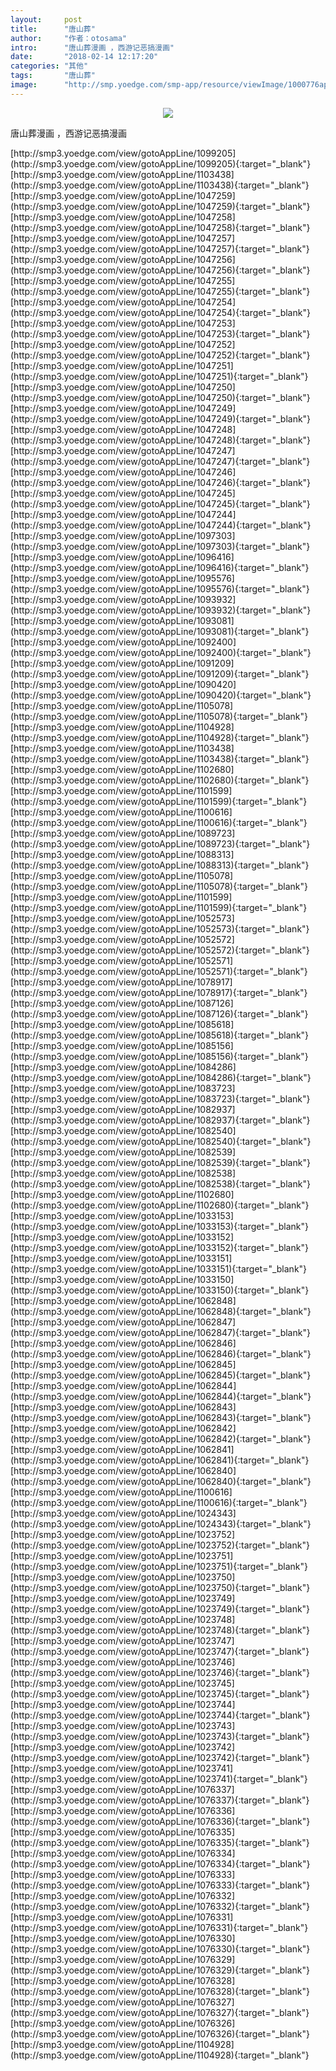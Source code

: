 ```yaml
---
layout:     post
title:      "唐山葬"
author:     "作者：otosama"
intro:      "唐山葬漫画 ，西游记恶搞漫画"
date:       "2018-02-14 12:17:20"
categories: "其他"
tags:       "唐山葬"
image:      "http://smp.yoedge.com/smp-app/resource/viewImage/1000776appline.png"
---
```

<div style="text-align: center">
<p><img src="http://smp.yoedge.com/smp-app/resource/viewImage/1000776appline.png"/></p>
</div>
<p class="post-meta">
<span>唐山葬漫画 ，西游记恶搞漫画</span>
</p>
[http://smp3.yoedge.com/view/gotoAppLine/1099205](http://smp3.yoedge.com/view/gotoAppLine/1099205){:target="_blank"}
[http://smp3.yoedge.com/view/gotoAppLine/1103438](http://smp3.yoedge.com/view/gotoAppLine/1103438){:target="_blank"}
[http://smp3.yoedge.com/view/gotoAppLine/1047259](http://smp3.yoedge.com/view/gotoAppLine/1047259){:target="_blank"}
[http://smp3.yoedge.com/view/gotoAppLine/1047258](http://smp3.yoedge.com/view/gotoAppLine/1047258){:target="_blank"}
[http://smp3.yoedge.com/view/gotoAppLine/1047257](http://smp3.yoedge.com/view/gotoAppLine/1047257){:target="_blank"}
[http://smp3.yoedge.com/view/gotoAppLine/1047256](http://smp3.yoedge.com/view/gotoAppLine/1047256){:target="_blank"}
[http://smp3.yoedge.com/view/gotoAppLine/1047255](http://smp3.yoedge.com/view/gotoAppLine/1047255){:target="_blank"}
[http://smp3.yoedge.com/view/gotoAppLine/1047254](http://smp3.yoedge.com/view/gotoAppLine/1047254){:target="_blank"}
[http://smp3.yoedge.com/view/gotoAppLine/1047253](http://smp3.yoedge.com/view/gotoAppLine/1047253){:target="_blank"}
[http://smp3.yoedge.com/view/gotoAppLine/1047252](http://smp3.yoedge.com/view/gotoAppLine/1047252){:target="_blank"}
[http://smp3.yoedge.com/view/gotoAppLine/1047251](http://smp3.yoedge.com/view/gotoAppLine/1047251){:target="_blank"}
[http://smp3.yoedge.com/view/gotoAppLine/1047250](http://smp3.yoedge.com/view/gotoAppLine/1047250){:target="_blank"}
[http://smp3.yoedge.com/view/gotoAppLine/1047249](http://smp3.yoedge.com/view/gotoAppLine/1047249){:target="_blank"}
[http://smp3.yoedge.com/view/gotoAppLine/1047248](http://smp3.yoedge.com/view/gotoAppLine/1047248){:target="_blank"}
[http://smp3.yoedge.com/view/gotoAppLine/1047247](http://smp3.yoedge.com/view/gotoAppLine/1047247){:target="_blank"}
[http://smp3.yoedge.com/view/gotoAppLine/1047246](http://smp3.yoedge.com/view/gotoAppLine/1047246){:target="_blank"}
[http://smp3.yoedge.com/view/gotoAppLine/1047245](http://smp3.yoedge.com/view/gotoAppLine/1047245){:target="_blank"}
[http://smp3.yoedge.com/view/gotoAppLine/1047244](http://smp3.yoedge.com/view/gotoAppLine/1047244){:target="_blank"}
[http://smp3.yoedge.com/view/gotoAppLine/1097303](http://smp3.yoedge.com/view/gotoAppLine/1097303){:target="_blank"}
[http://smp3.yoedge.com/view/gotoAppLine/1096416](http://smp3.yoedge.com/view/gotoAppLine/1096416){:target="_blank"}
[http://smp3.yoedge.com/view/gotoAppLine/1095576](http://smp3.yoedge.com/view/gotoAppLine/1095576){:target="_blank"}
[http://smp3.yoedge.com/view/gotoAppLine/1093932](http://smp3.yoedge.com/view/gotoAppLine/1093932){:target="_blank"}
[http://smp3.yoedge.com/view/gotoAppLine/1093081](http://smp3.yoedge.com/view/gotoAppLine/1093081){:target="_blank"}
[http://smp3.yoedge.com/view/gotoAppLine/1092400](http://smp3.yoedge.com/view/gotoAppLine/1092400){:target="_blank"}
[http://smp3.yoedge.com/view/gotoAppLine/1091209](http://smp3.yoedge.com/view/gotoAppLine/1091209){:target="_blank"}
[http://smp3.yoedge.com/view/gotoAppLine/1090420](http://smp3.yoedge.com/view/gotoAppLine/1090420){:target="_blank"}
[http://smp3.yoedge.com/view/gotoAppLine/1105078](http://smp3.yoedge.com/view/gotoAppLine/1105078){:target="_blank"}
[http://smp3.yoedge.com/view/gotoAppLine/1104928](http://smp3.yoedge.com/view/gotoAppLine/1104928){:target="_blank"}
[http://smp3.yoedge.com/view/gotoAppLine/1103438](http://smp3.yoedge.com/view/gotoAppLine/1103438){:target="_blank"}
[http://smp3.yoedge.com/view/gotoAppLine/1102680](http://smp3.yoedge.com/view/gotoAppLine/1102680){:target="_blank"}
[http://smp3.yoedge.com/view/gotoAppLine/1101599](http://smp3.yoedge.com/view/gotoAppLine/1101599){:target="_blank"}
[http://smp3.yoedge.com/view/gotoAppLine/1100616](http://smp3.yoedge.com/view/gotoAppLine/1100616){:target="_blank"}
[http://smp3.yoedge.com/view/gotoAppLine/1089723](http://smp3.yoedge.com/view/gotoAppLine/1089723){:target="_blank"}
[http://smp3.yoedge.com/view/gotoAppLine/1088313](http://smp3.yoedge.com/view/gotoAppLine/1088313){:target="_blank"}
[http://smp3.yoedge.com/view/gotoAppLine/1105078](http://smp3.yoedge.com/view/gotoAppLine/1105078){:target="_blank"}
[http://smp3.yoedge.com/view/gotoAppLine/1101599](http://smp3.yoedge.com/view/gotoAppLine/1101599){:target="_blank"}
[http://smp3.yoedge.com/view/gotoAppLine/1052573](http://smp3.yoedge.com/view/gotoAppLine/1052573){:target="_blank"}
[http://smp3.yoedge.com/view/gotoAppLine/1052572](http://smp3.yoedge.com/view/gotoAppLine/1052572){:target="_blank"}
[http://smp3.yoedge.com/view/gotoAppLine/1052571](http://smp3.yoedge.com/view/gotoAppLine/1052571){:target="_blank"}
[http://smp3.yoedge.com/view/gotoAppLine/1078917](http://smp3.yoedge.com/view/gotoAppLine/1078917){:target="_blank"}
[http://smp3.yoedge.com/view/gotoAppLine/1087126](http://smp3.yoedge.com/view/gotoAppLine/1087126){:target="_blank"}
[http://smp3.yoedge.com/view/gotoAppLine/1085618](http://smp3.yoedge.com/view/gotoAppLine/1085618){:target="_blank"}
[http://smp3.yoedge.com/view/gotoAppLine/1085156](http://smp3.yoedge.com/view/gotoAppLine/1085156){:target="_blank"}
[http://smp3.yoedge.com/view/gotoAppLine/1084286](http://smp3.yoedge.com/view/gotoAppLine/1084286){:target="_blank"}
[http://smp3.yoedge.com/view/gotoAppLine/1083723](http://smp3.yoedge.com/view/gotoAppLine/1083723){:target="_blank"}
[http://smp3.yoedge.com/view/gotoAppLine/1082937](http://smp3.yoedge.com/view/gotoAppLine/1082937){:target="_blank"}
[http://smp3.yoedge.com/view/gotoAppLine/1082540](http://smp3.yoedge.com/view/gotoAppLine/1082540){:target="_blank"}
[http://smp3.yoedge.com/view/gotoAppLine/1082539](http://smp3.yoedge.com/view/gotoAppLine/1082539){:target="_blank"}
[http://smp3.yoedge.com/view/gotoAppLine/1082538](http://smp3.yoedge.com/view/gotoAppLine/1082538){:target="_blank"}
[http://smp3.yoedge.com/view/gotoAppLine/1102680](http://smp3.yoedge.com/view/gotoAppLine/1102680){:target="_blank"}
[http://smp3.yoedge.com/view/gotoAppLine/1033153](http://smp3.yoedge.com/view/gotoAppLine/1033153){:target="_blank"}
[http://smp3.yoedge.com/view/gotoAppLine/1033152](http://smp3.yoedge.com/view/gotoAppLine/1033152){:target="_blank"}
[http://smp3.yoedge.com/view/gotoAppLine/1033151](http://smp3.yoedge.com/view/gotoAppLine/1033151){:target="_blank"}
[http://smp3.yoedge.com/view/gotoAppLine/1033150](http://smp3.yoedge.com/view/gotoAppLine/1033150){:target="_blank"}
[http://smp3.yoedge.com/view/gotoAppLine/1062848](http://smp3.yoedge.com/view/gotoAppLine/1062848){:target="_blank"}
[http://smp3.yoedge.com/view/gotoAppLine/1062847](http://smp3.yoedge.com/view/gotoAppLine/1062847){:target="_blank"}
[http://smp3.yoedge.com/view/gotoAppLine/1062846](http://smp3.yoedge.com/view/gotoAppLine/1062846){:target="_blank"}
[http://smp3.yoedge.com/view/gotoAppLine/1062845](http://smp3.yoedge.com/view/gotoAppLine/1062845){:target="_blank"}
[http://smp3.yoedge.com/view/gotoAppLine/1062844](http://smp3.yoedge.com/view/gotoAppLine/1062844){:target="_blank"}
[http://smp3.yoedge.com/view/gotoAppLine/1062843](http://smp3.yoedge.com/view/gotoAppLine/1062843){:target="_blank"}
[http://smp3.yoedge.com/view/gotoAppLine/1062842](http://smp3.yoedge.com/view/gotoAppLine/1062842){:target="_blank"}
[http://smp3.yoedge.com/view/gotoAppLine/1062841](http://smp3.yoedge.com/view/gotoAppLine/1062841){:target="_blank"}
[http://smp3.yoedge.com/view/gotoAppLine/1062840](http://smp3.yoedge.com/view/gotoAppLine/1062840){:target="_blank"}
[http://smp3.yoedge.com/view/gotoAppLine/1100616](http://smp3.yoedge.com/view/gotoAppLine/1100616){:target="_blank"}
[http://smp3.yoedge.com/view/gotoAppLine/1024343](http://smp3.yoedge.com/view/gotoAppLine/1024343){:target="_blank"}
[http://smp3.yoedge.com/view/gotoAppLine/1023752](http://smp3.yoedge.com/view/gotoAppLine/1023752){:target="_blank"}
[http://smp3.yoedge.com/view/gotoAppLine/1023751](http://smp3.yoedge.com/view/gotoAppLine/1023751){:target="_blank"}
[http://smp3.yoedge.com/view/gotoAppLine/1023750](http://smp3.yoedge.com/view/gotoAppLine/1023750){:target="_blank"}
[http://smp3.yoedge.com/view/gotoAppLine/1023749](http://smp3.yoedge.com/view/gotoAppLine/1023749){:target="_blank"}
[http://smp3.yoedge.com/view/gotoAppLine/1023748](http://smp3.yoedge.com/view/gotoAppLine/1023748){:target="_blank"}
[http://smp3.yoedge.com/view/gotoAppLine/1023747](http://smp3.yoedge.com/view/gotoAppLine/1023747){:target="_blank"}
[http://smp3.yoedge.com/view/gotoAppLine/1023746](http://smp3.yoedge.com/view/gotoAppLine/1023746){:target="_blank"}
[http://smp3.yoedge.com/view/gotoAppLine/1023745](http://smp3.yoedge.com/view/gotoAppLine/1023745){:target="_blank"}
[http://smp3.yoedge.com/view/gotoAppLine/1023744](http://smp3.yoedge.com/view/gotoAppLine/1023744){:target="_blank"}
[http://smp3.yoedge.com/view/gotoAppLine/1023743](http://smp3.yoedge.com/view/gotoAppLine/1023743){:target="_blank"}
[http://smp3.yoedge.com/view/gotoAppLine/1023742](http://smp3.yoedge.com/view/gotoAppLine/1023742){:target="_blank"}
[http://smp3.yoedge.com/view/gotoAppLine/1023741](http://smp3.yoedge.com/view/gotoAppLine/1023741){:target="_blank"}
[http://smp3.yoedge.com/view/gotoAppLine/1076337](http://smp3.yoedge.com/view/gotoAppLine/1076337){:target="_blank"}
[http://smp3.yoedge.com/view/gotoAppLine/1076336](http://smp3.yoedge.com/view/gotoAppLine/1076336){:target="_blank"}
[http://smp3.yoedge.com/view/gotoAppLine/1076335](http://smp3.yoedge.com/view/gotoAppLine/1076335){:target="_blank"}
[http://smp3.yoedge.com/view/gotoAppLine/1076334](http://smp3.yoedge.com/view/gotoAppLine/1076334){:target="_blank"}
[http://smp3.yoedge.com/view/gotoAppLine/1076333](http://smp3.yoedge.com/view/gotoAppLine/1076333){:target="_blank"}
[http://smp3.yoedge.com/view/gotoAppLine/1076332](http://smp3.yoedge.com/view/gotoAppLine/1076332){:target="_blank"}
[http://smp3.yoedge.com/view/gotoAppLine/1076331](http://smp3.yoedge.com/view/gotoAppLine/1076331){:target="_blank"}
[http://smp3.yoedge.com/view/gotoAppLine/1076330](http://smp3.yoedge.com/view/gotoAppLine/1076330){:target="_blank"}
[http://smp3.yoedge.com/view/gotoAppLine/1076329](http://smp3.yoedge.com/view/gotoAppLine/1076329){:target="_blank"}
[http://smp3.yoedge.com/view/gotoAppLine/1076328](http://smp3.yoedge.com/view/gotoAppLine/1076328){:target="_blank"}
[http://smp3.yoedge.com/view/gotoAppLine/1076327](http://smp3.yoedge.com/view/gotoAppLine/1076327){:target="_blank"}
[http://smp3.yoedge.com/view/gotoAppLine/1076326](http://smp3.yoedge.com/view/gotoAppLine/1076326){:target="_blank"}
[http://smp3.yoedge.com/view/gotoAppLine/1104928](http://smp3.yoedge.com/view/gotoAppLine/1104928){:target="_blank"}


